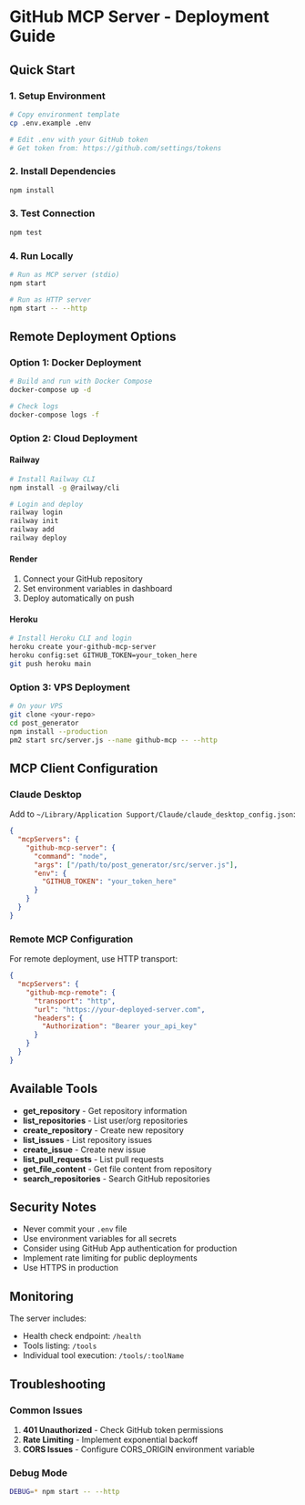 # GitHub MCP Server - Deployment Guide

## Quick Start

### 1. Setup Environment
```bash
# Copy environment template
cp .env.example .env

# Edit .env with your GitHub token
# Get token from: https://github.com/settings/tokens
```

### 2. Install Dependencies
```bash
npm install
```

### 3. Test Connection
```bash
npm test
```

### 4. Run Locally
```bash
# Run as MCP server (stdio)
npm start

# Run as HTTP server
npm start -- --http
```

## Remote Deployment Options

### Option 1: Docker Deployment
```bash
# Build and run with Docker Compose
docker-compose up -d

# Check logs
docker-compose logs -f
```

### Option 2: Cloud Deployment

#### Railway
```bash
# Install Railway CLI
npm install -g @railway/cli

# Login and deploy
railway login
railway init
railway add
railway deploy
```

#### Render
1. Connect your GitHub repository
2. Set environment variables in dashboard
3. Deploy automatically on push

#### Heroku
```bash
# Install Heroku CLI and login
heroku create your-github-mcp-server
heroku config:set GITHUB_TOKEN=your_token_here
git push heroku main
```

### Option 3: VPS Deployment
```bash
# On your VPS
git clone <your-repo>
cd post_generator
npm install --production
pm2 start src/server.js --name github-mcp -- --http
```

## MCP Client Configuration

### Claude Desktop
Add to `~/Library/Application Support/Claude/claude_desktop_config.json`:

```json
{
  "mcpServers": {
    "github-mcp-server": {
      "command": "node",
      "args": ["/path/to/post_generator/src/server.js"],
      "env": {
        "GITHUB_TOKEN": "your_token_here"
      }
    }
  }
}
```

### Remote MCP Configuration
For remote deployment, use HTTP transport:

```json
{
  "mcpServers": {
    "github-mcp-remote": {
      "transport": "http",
      "url": "https://your-deployed-server.com",
      "headers": {
        "Authorization": "Bearer your_api_key"
      }
    }
  }
}
```

## Available Tools

- **get_repository** - Get repository information
- **list_repositories** - List user/org repositories  
- **create_repository** - Create new repository
- **list_issues** - List repository issues
- **create_issue** - Create new issue
- **list_pull_requests** - List pull requests
- **get_file_content** - Get file content from repository
- **search_repositories** - Search GitHub repositories

## Security Notes

- Never commit your `.env` file
- Use environment variables for all secrets
- Consider using GitHub App authentication for production
- Implement rate limiting for public deployments
- Use HTTPS in production

## Monitoring

The server includes:
- Health check endpoint: `/health`
- Tools listing: `/tools`
- Individual tool execution: `/tools/:toolName`

## Troubleshooting

### Common Issues
1. **401 Unauthorized** - Check GitHub token permissions
2. **Rate Limiting** - Implement exponential backoff
3. **CORS Issues** - Configure CORS_ORIGIN environment variable

### Debug Mode
```bash
DEBUG=* npm start -- --http
```
